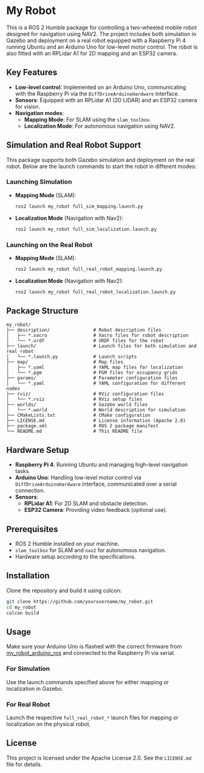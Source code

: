 # My Robot

This is a ROS 2 Humble package for controlling a two-wheeled mobile robot designed for navigation using NAV2. The project includes both simulation in Gazebo and deployment on a real robot equipped with a Raspberry Pi 4 running Ubuntu and an Arduino Uno for low-level motor control. The robot is also fitted with an RPLidar A1 for 2D mapping and an ESP32 camera.

## Key Features

- **Low-level control**: Implemented on an Arduino Uno, communicating with the Raspberry Pi via the `DiffDriveArduinoHardware` interface.
- **Sensors**: Equipped with an RPLidar A1 (2D LIDAR) and an ESP32 camera for vision.
- **Navigation modes**:
  - **Mapping Mode**: For SLAM using the `slam_toolbox`.
  - **Localization Mode**: For autonomous navigation using NAV2.

## Simulation and Real Robot Support

This package supports both Gazebo simulation and deployment on the real robot. Below are the launch commands to start the robot in different modes:

### Launching Simulation

- **Mapping Mode** (SLAM):

  ```bash
  ros2 launch my_robot full_sim_mapping.launch.py
  ```

- **Localization Mode** (Navigation with Nav2):

  ```bash
  ros2 launch my_robot full_sim_localization.launch.py
  ```

### Launching on the Real Robot

- **Mapping Mode** (SLAM):

  ```bash
  ros2 launch my_robot full_real_robot_mapping.launch.py
  ```

- **Localization Mode** (Navigation with Nav2):

  ```bash
  ros2 launch my_robot full_real_robot_localization.launch.py
  ```

## Package Structure

```text
my_robot/
├── description/                # Robot description files
│   ├── *.xacro                 # Xacro files for robot description
│   └── *.urdf                  # URDF files for the robot
├── launch/                     # Launch files for both simulation and real robot
│   └── *.launch.py             # Launch scripts
├── map/                        # Map files
│   ├── *.yaml                  # YAML map files for localization
│   └── *.pgm                   # PGM files for occupancy grids
├── params/                     # Parameter configuration files
│   └── *.yaml                  # YAML configuration for different nodes
├── rviz/                       # RViz configuration files
│   └── *.rviz                  # RViz setup files
├── worlds/                     # Gazebo world files
│   └── *.world                 # World description for simulation
├── CMakeLists.txt              # CMake configuration
├── LICENSE.md                  # License information (Apache 2.0)
├── package.xml                 # ROS 2 package manifest
└── README.md                   # This README file
```

## Hardware Setup

- **Raspberry Pi 4**: Running Ubuntu and managing high-level navigation tasks.
- **Arduino Uno**: Handling low-level motor control via `DiffDriveArduinoHardware` interface, communicated over a serial connection.
- **Sensors**:
  - **RPLidar A1**: For 2D SLAM and obstacle detection.
  - **ESP32 Camera**: Providing video feedback (optional use).

## Prerequisites

- ROS 2 Humble installed on your machine.
- `slam_toolbox` for SLAM and `nav2` for autonomous navigation.
- Hardware setup according to the specifications.

## Installation

Clone the repository and build it using colcon:

```bash
git clone https://github.com/yourusername/my_robot.git
cd my_robot
colcon build
```

## Usage

Make sure your Arduino Uno is flashed with the correct firmware from [my_robot_arduino_ros](https://github.com/Axelado/my_robot_arduino_ros) and connected to the Raspberry Pi via serial.

### For Simulation

Use the launch commands specified above for either mapping or localization in Gazebo.

### For Real Robot

Launch the respective `full_real_robot_*` launch files for mapping or localization on the physical robot.

## License

This project is licensed under the Apache License 2.0. See the `LICENSE.md` file for details.
